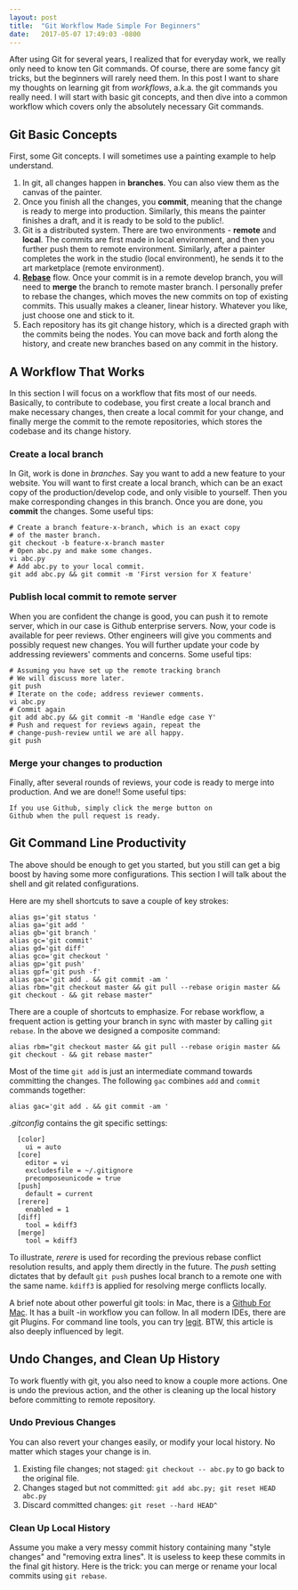 ```yaml
---
layout: post
title:  "Git Workflow Made Simple For Beginners"
date:   2017-05-07 17:49:03 -0800
---
```

After using Git for several years, I realized that for everyday work, we really only need to know ten Git commands. Of course, there are some fancy git tricks, but the beginners will rarely need them.
In this post I want to share my thoughts on learning git from *workflows*, a.k.a. the git commands you really need. I will start with basic git concepts, and then dive into a common workflow which covers only the absolutely necessary Git commands.

## Git Basic Concepts
First, some Git concepts. I will sometimes use a painting example to help understand.

1. In git, all changes happen in **branches**. You can also view them as the canvas of the painter.
2. Once you finish all the changes, you **commit**, meaning that the change is ready to merge into production. Similarly, this means the painter finishes a draft, and it is ready to be sold to the public!.
3. Git is a distributed system. There are two environments - **remote** and **local**. The commits are first made in local environment, and then you further push them to remote environment. Similarly, after a painter completes the work in the studio (local environment), he sends it to the art marketplace (remote environment).
4. [**Rebase**](https://git-scm.com/book/en/v2/Git-Branching-Rebasing) flow. Once your commit is in a remote develop branch, you will need to **merge** the branch to remote master branch. I personally prefer to rebase the changes, which moves the new commits on top of existing commits. This usually makes a cleaner, linear history. Whatever you like, just choose one and stick to it.
5. Each repository has its git change history, which is a directed graph with the commits being the nodes. You can move back and forth along the history, and create new branches based on any commit in the history.

## A Workflow That Works
In this section I will focus on a workflow that fits most of our needs. Basically, to contribute to codebase, you first create a local branch and make necessary changes, then create a local commit for your change, and finally merge the commit to the remote repositories, which stores the codebase and its change history.

### Create a local branch
In Git, work is done in *branches*. Say you want to add a new feature to your website. You will want to first create a local branch, which can be an exact copy of the production/develop code, and only visible to yourself. Then you make corresponding changes in this branch. Once you are done, you **commit** the changes. Some useful tips:

```
# Create a branch feature-x-branch, which is an exact copy 
# of the master branch.
git checkout -b feature-x-branch master  
# Open abc.py and make some changes.
vi abc.py
# Add abc.py to your local commit.
git add abc.py && git commit -m 'First version for X feature'
```

### Publish local commit to remote server
When you are confident the change is good, you can push it to remote server, which in our case is Github enterprise servers. Now, your code is available for peer reviews. Other engineers will give you comments and possibly request new changes. You will further update your code by addressing reviewers' comments and concerns. Some useful tips:

```
# Assuming you have set up the remote tracking branch
# We will discuss more later.
git push
# Iterate on the code; address reviewer comments.
vi abc.py
# Commit again
git add abc.py && git commit -m 'Handle edge case Y'
# Push and request for reviews again, repeat the 
# change-push-review until we are all happy.
git push
```

### Merge your changes to production
Finally, after several rounds of reviews, your code is ready to merge into production. And we are done!! Some useful tips:

```
If you use Github, simply click the merge button on
Github when the pull request is ready.
```

## Git Command Line Productivity
The above should be enough to get you started, but you still can get a big boost by having some more configurations. This section I will talk about the shell and git related configurations.

Here are my shell shortcuts to save a couple of key strokes:

```shell
alias gs='git status '
alias ga='git add '
alias gb='git branch '
alias gc='git commit'
alias gd='git diff'
alias gco='git checkout '
alias gp='git push'
alias gpf='git push -f'
alias gac='git add . && git commit -am '
alias rbm="git checkout master && git pull --rebase origin master && git checkout - && git rebase master"
```

There are a couple of shortcuts to emphasize. For rebase workflow, a frequent action is getting your branch in sync with master by calling `git rebase`.  In the above we designed a composite command:

```shell
alias rbm="git checkout master && git pull --rebase origin master && git checkout - && git rebase master"
```

Most of the time `git add` is just an intermediate command towards committing the changes.  The following `gac` combines `add` and `commit` commands together:

```shell
alias gac='git add . && git commit -am '
```

*.gitconfig* contains the git specific settings: 

```.gitconfig
  [color]
    ui = auto
  [core]
    editor = vi
    excludesfile = ~/.gitignore
    precomposeunicode = true
  [push]
    default = current
  [rerere]
    enabled = 1
  [diff]
    tool = kdiff3
  [merge]
    tool = kdiff3
```

To illustrate, *rerere* is used for recording the previous rebase conflict resolution results, and apply them directly in the future. The *push* setting dictates that by default `git push` pushes local branch to a remote one with the same name. `kdiff3` is applied for resolving merge conflicts locally.

A brief note about other powerful git tools: in Mac, there is a [Github For Mac](). It has a built  -in workflow you can follow. In all modern IDEs, there are git Plugins. For command line tools, you can try [legit](https://github.com/kennethreitz/legit). BTW, this article is also deeply influenced by legit.

## Undo Changes, and Clean Up History
To work fluently with git, you also need to know  a couple more actions. One is undo the previous action, and the other is cleaning up the local history before committing to remote repository.

### Undo Previous Changes
You can also revert your changes easily, or modify your local history.
No matter which stages your change is in.

1. Existing file changes; not staged: `git checkout -- abc.py` to go back to the original file.
2. Changes staged but not committed: `git add abc.py; git reset HEAD abc.py`
3. Discard committed changes: `git reset --hard HEAD^`

### Clean Up Local History
Assume you make a very messy commit history containing many "style changes" and "removing extra lines". It is useless to keep these commits in the final git history. Here is the trick: you can merge or rename your local commits using `git rebase`. 
<!-- Clean up local history. -->

<!-- ## Stuff I Intentionally Omitted
If you are a experience Git user, you may notice that I omitted a lot of git commands, such as [stash]() and [cherry-pick](). Also, you can find my compond command gac, which simply skips the staging "git add" phase. 
There are multiple ways to achieve the same goal.
Like, you can merge or rebase.

## Summary
Trying to grasp all the useful commands all at once will only serve to confuse Git beginners. Instead, it is better to understand the basic Git concepts, and the typical workflow.
Later, you can tailer your Git toolbox to include commands like stash, cherrypick and many other things.
 -->